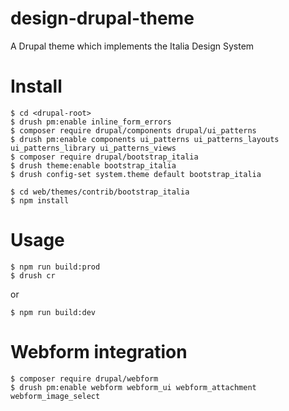 # design-drupal-theme
A Drupal theme which implements the Italia Design System

# Install
    $ cd <drupal-root>
    $ drush pm:enable inline_form_errors
    $ composer require drupal/components drupal/ui_patterns
    $ drush pm:enable components ui_patterns ui_patterns_layouts ui_patterns_library ui_patterns_views
    $ composer require drupal/bootstrap_italia
    $ drush theme:enable bootstrap_italia
    $ drush config-set system.theme default bootstrap_italia

    $ cd web/themes/contrib/bootstrap_italia
    $ npm install

# Usage
    $ npm run build:prod
    $ drush cr

or

    $ npm run build:dev

# Webform integration
    $ composer require drupal/webform
    $ drush pm:enable webform webform_ui webform_attachment webform_image_select
